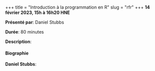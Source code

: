 +++
title = "Introduction à la programmation en R"
slug = "rfr"
+++
**14 février 2023, 15h à 16h20 HNE**

**Présenté par**: Daniel Stubbs

**Durée**: 80 minutes

**Description**:

#### Biographie

**Daniel Stubbs**:

<!-- {{< vimeo 690948795 >}} -->
<!-- <br> -->

<!-- - [Watch this session on Vimeo](https://vimeo.com/690948795) -->
